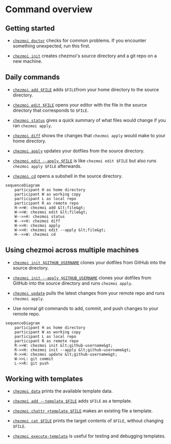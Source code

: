 # Command overview

## Getting started

* [`chezmoi doctor`](/reference/commands/doctor/) checks for common problems. If you encounter something unexpected, run this first.

* [`chezmoi init`](/reference/commands/init/) creates chezmoi's source directory and a git repo on a new machine.

## Daily commands

* [`chezmoi add $FILE`](/reference/commands/add/) adds `$FILE`from your home directory to the source directory.

* [`chezmoi edit $FILE`](/reference/commands/edit/) opens your editor with the file in the source directory that corresponds to `$FILE`.

* [`chezmoi status`](/reference/commands/status/) gives a quick summary of what files would change if you ran `chezmoi apply`.

* [`chezmoi diff`](/reference/commands/diff/) shows the changes that `chezmoi apply` would make to your home directory.

* [`chezmoi apply`](/reference/commands/apply/) updates your dotfiles from the source directory.

* [`chezmoi edit --apply $FILE`](/reference/commands/edit/) is like `chezmoi edit $FILE` but also runs `chezmoi apply $FILE` afterwards.

* [`chezmoi cd`](/reference/commands/cd/) opens a subshell in the source directory.

```mermaid
sequenceDiagram
    participant H as home directory
    participant W as working copy
    participant L as local repo
    participant R as remote repo
    H->>W: chezmoi add &lt;file&gt;
    W->>W: chezmoi edit &lt;file&gt;
    W-->>H: chezmoi status
    W-->>H: chezmoi diff
    W->>H: chezmoi apply
    W->>H: chezmoi edit --apply &lt;file&gt;
    H-->>W: chezmoi cd
```

## Using chezmoi across multiple machines

* [`chezmoi init $GITHUB_USERNAME`](/reference/commands/init/) clones your dotfiles from GitHub into the source directory.

* [`chezmoi init --apply $GITHUB_USERNAME`](/reference/commands/init/) clones your dotfiles from GitHub into the source directory and runs `chezmoi apply`.

* [`chezmoi update`](/reference/commands/update/) pulls the latest changes from your remote repo and runs `chezmoi apply`.

* Use normal git commands to add, commit, and push changes to your remote repo.

```mermaid
sequenceDiagram
    participant H as home directory
    participant W as working copy
    participant L as local repo
    participant R as remote repo
    R->>W: chezmoi init &lt;github-username&gt;
    R->>H: chezmoi init --apply &lt;github-username&gt;
    R->>H: chezmoi update &lt;github-username&gt;
    W->>L: git commit
    L->>R: git push
```

## Working with templates

* [`chezmoi data`](/reference/commands/data/) prints the available template data.

* [`chezmoi add --template $FILE`](/reference/commands/add/) adds `$FILE` as a template.

* [`chezmoi chattr +template $FILE`](/reference/commands/chattr/) makes an existing file a template.

* [`chezmoi cat $FILE`](/reference/commands/cat/) prints the target contents of `$FILE`, without changing `$FILE`.

* [`chezmoi execute-template`](/reference/commands/execute-template/) is useful for testing and debugging templates.
